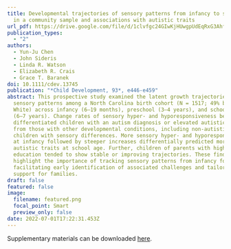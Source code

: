 ```yaml
---
title: Developmental trajectories of sensory patterns from infancy to school age
  in a community sample and associations with autistic traits
url_pdf: https://drive.google.com/file/d/1clvfgc24GIwKjHUwgpUdEqRxG3Ahf-a7/view?usp=share_link
publication_types:
  - "2"
authors:
  - Yun-Ju Chen
  - John Sideris
  - Linda R. Watson
  - Elizabeth R. Crais
  - Grace T. Baranek
doi: 10.1111/cdev.13745
publication: "*Child Development, 93*, e446-e459"
abstract: This prospective study examined the latent growth trajectories of
  sensory patterns among a North Carolina birth cohort (N = 1517; 49% boys, 87%
  White) across infancy (6–19 months), preschool (3–4 years), and school years
  (6–7 years). Change rates of sensory hyper- and hyporesponsiveness better
  differentiated children with an autism diagnosis or elevated autistic traits
  from those with other developmental conditions, including non-autistic
  children with sensory differences. More sensory hyper- and hyporesponsiveness
  at infancy followed by steeper increases differentially predicted more
  autistic traits at school age. Further, children of parents with higher
  education tended to show stable or improving trajectories. These findings
  highlight the importance of tracking sensory patterns from infancy for
  facilitating early identification of associated challenges and tailored
  support for families.
draft: false
featured: false
image:
  filename: featured.png
  focal_point: Smart
  preview_only: false
date: 2022-07-01T17:22:31.453Z
---
```

Supplementary materials can be downloaded [here](https://docs.google.com/document/d/1zbMF4zkdpE5pUQ-uv369PTUcFB1QOV4k/edit?usp=share_link&ouid=118048290110788908284&rtpof=true&sd=true).
